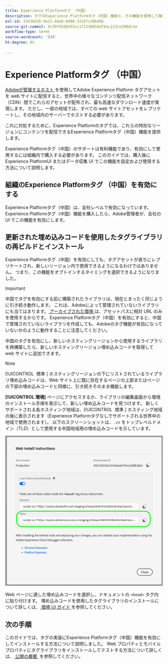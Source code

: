 ```yaml
---
title: Experience Platformタグ （中国）
description: タグのExperience Platformタグ（中国）機能と、その機能を使用して複数の地域でコンテンツを配信する方法について説明します。
exl-id: 33e36d3b-9e21-44a8-8498-32a5fc20b46b
source-git-commit: 9c39fd5d0353cc171230818d79ac213ce200dc1e
workflow-type: tm+mt
source-wordcount: '534'
ht-degree: 0%

---
```


# Experience Platformタグ （中国）

[Adobeが管理するホスト &#x200B;](./hosts/managed-by-adobe-host.md) を使用してAdobe Experience Platform タグアセットを web サイトに配信すると、世界中の様々なコンテンツ配信ネットワーク（CDN）間でこれらのアセットが配布され、最も高速なダウンロード速度が実現します。 ただし、一部の地域では、すべての web サイトアセットをレプリケートし、その地域内のサーバーでホストする必要があります。

これに対処するために、Experience Platformのタグでは、これらの特別なリージョンにコンテンツを配信できるExperience Platformタグ（中国）機能を提供します。

Experience Platformタグ（中国）のサポートは有料機能であり、有効にして使用するには組織内で購入する必要があります。 このガイドでは、購入後にExperience PlatformUI またはデータ収集 UI でこの機能を設定および使用する方法について説明します。

## 組織のExperience Platformタグ （中国）を有効にする

Experience Platformタグ（中国）は、会社レベルで有効になっています。 Experience Platformタグ（中国）機能を購入したら、Adobe管理者が、会社の UI でこの機能を有効にします。

## 更新された埋め込みコードを使用したタグライブラリの再ビルドとインストール

Experience Platformタグ（中国）を有効にしても、タグアセットが直ちにレプリケートされ、新しいリージョン内で使用できるようになるわけではありません。 つまり、この機能をオプトインするタイミングを選択できるようになりました。

>[!IMPORTANT]
>
>中国でタグを有効にする前に構築されたライブラリは、現在とまったく同じように引き続き動作します。 これは、Adobeによって管理されていないライブラリにも当てはまります。[&#x200B; アーカイブされた環境 &#x200B;](./environments.md#archive) は、アセットパスに相対 URL のみを使用するからです。 Experience Platformタグ（中国）を有効にすると、中国で管理されていないライブラリを作成しても、Adobeのタグ機能が有効になっていないかのように動作することに注意してください。

中国のタグを有効にし、新しいホスティングリージョンから使用するライブラリを再構築したら、新しいホスティングリージョン埋め込みコードを取得して web サイトに追加できます。

>[!NOTE]
>
>[!UICONTROL &#x200B; 標準 &#x200B;] ホスティングリージョンの下にリストされているライブラリ埋め込みコードは、Web サイト上に既に存在するページの上部またはページの下部の埋め込みコードと同様に、引き続きそのまま機能します。

**[!UICONTROL 環境]** ページにアクセスするか、ライブラリの編集画面から環境のインストール手順を表示して、新しい埋め込みコードを見つけます。 新しくサポートされる各ホスティング地域は、[!UICONTROL &#x200B; 標準 &#x200B;] ホスティング地域の後に表示されます（Experience Platformタグなしでサポートされる世界中の地域で使用されます）。 以下のスクリーンショットは、`.cn` をトップレベルドメイン（TLD）として使用する中国地域用の埋め込みコードを示しています。

![&#x200B; 中国地域の埋め込みコード &#x200B;](../../images/ui/publishing/premium-cdn/embed-codes.png)

Web ページに適した埋め込みコードを選択し、ドキュメントの `<head>` タグ内に貼り付けます。 埋め込みコードを使用したタグライブラリのインストールについて詳しくは、[&#x200B; 環境 UI ガイド &#x200B;](./environments.md#installation) を参照してください。

## 次の手順

このガイドでは、タグの実装にExperience Platformタグ（中国）機能を有効にしてインストールする方法について説明しました。 Web プロパティとモバイルプロパティにタグライブラリをインストールしてテストする方法について詳しくは、[&#x200B; 公開の概要 &#x200B;](./overview.md) を参照してください。

